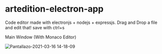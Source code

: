 # artedition-electron-app
Code editor made with electronjs + nodejs + expressjs. Drag and Drop a file and edit that! save with ctrl+s

Main Window (With Monaco Editor)

![Pantallazo-2021-03-16 14-18-09](https://user-images.githubusercontent.com/6676774/111360419-1a88f680-8663-11eb-9761-7ebbf582224c.png)

